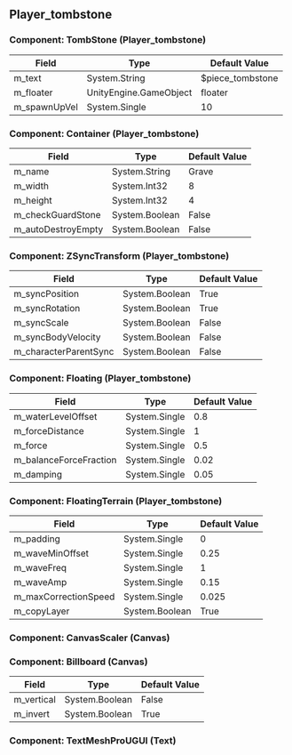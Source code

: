 ## Player_tombstone

### Component: TombStone (Player_tombstone)

|Field|Type|Default Value|
|-----|----|-------------|
|m_text|System.String|$piece_tombstone|
|m_floater|UnityEngine.GameObject|floater|
|m_spawnUpVel|System.Single|10|

### Component: Container (Player_tombstone)

|Field|Type|Default Value|
|-----|----|-------------|
|m_name|System.String|Grave|
|m_width|System.Int32|8|
|m_height|System.Int32|4|
|m_checkGuardStone|System.Boolean|False|
|m_autoDestroyEmpty|System.Boolean|False|

### Component: ZSyncTransform (Player_tombstone)

|Field|Type|Default Value|
|-----|----|-------------|
|m_syncPosition|System.Boolean|True|
|m_syncRotation|System.Boolean|True|
|m_syncScale|System.Boolean|False|
|m_syncBodyVelocity|System.Boolean|False|
|m_characterParentSync|System.Boolean|False|

### Component: Floating (Player_tombstone)

|Field|Type|Default Value|
|-----|----|-------------|
|m_waterLevelOffset|System.Single|0.8|
|m_forceDistance|System.Single|1|
|m_force|System.Single|0.5|
|m_balanceForceFraction|System.Single|0.02|
|m_damping|System.Single|0.05|

### Component: FloatingTerrain (Player_tombstone)

|Field|Type|Default Value|
|-----|----|-------------|
|m_padding|System.Single|0|
|m_waveMinOffset|System.Single|0.25|
|m_waveFreq|System.Single|1|
|m_waveAmp|System.Single|0.15|
|m_maxCorrectionSpeed|System.Single|0.025|
|m_copyLayer|System.Boolean|True|

### Component: CanvasScaler (Canvas)

### Component: Billboard (Canvas)

|Field|Type|Default Value|
|-----|----|-------------|
|m_vertical|System.Boolean|False|
|m_invert|System.Boolean|True|

### Component: TextMeshProUGUI (Text)

